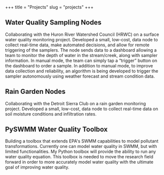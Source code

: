 +++
title = "Projects"
slug = "projects"
+++

## Water Quality Sampling Nodes
Collaborating with the Huron River Watershed Council (HRWC) on a surface water quality monitoring project. Developed a small, low-cost, data node to collect real-time data, make automated decisions, and allow for remote triggering of the samplers. The node sends data to a dashboard allowing a team to monitor the depth of water in the stream/creek, along with sampler information. In manual mode, the team can simply tap a “trigger” button on the dashboard to order a sample. In addition to manual mode, to improve data collection and reliability, an algorithm is being developed to trigger the sampler autonomously using weather forecast and stream condition data.

## Rain Garden Nodes
Collaborating with the Detroit Sierra Club on a rain garden monitoring project. Developed a small, low-cost, data node to collect real-time data on soil moisture conditions and infiltration rates.

## PySWMM Water Quality Toolbox
Building a toolbox that extends EPA's SWMM capabilities to model pollutant transformations. Currently one can model water quality in SWMM, but with limited functionalities. My Python toolbox will provide the ability to run any water quality equation. This toolbox is needed to move the research field forward in order to more accurately model water quality with the ultimate goal of improving water quality.

